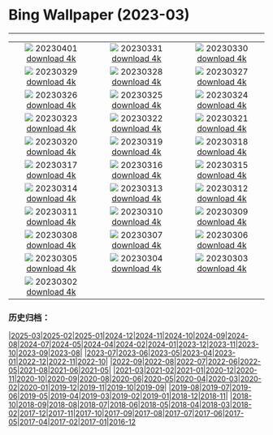 # Bing Wallpaper (2023-03)
**************
| | | |
| :----: | :----: | :----: |
| ![](https://www.bing.com/th?id=OHR.SteyrRiver_EN-CA3898889206_1920x1080.jpg) 20230401 [download 4k](https://www.bing.com/th?id=OHR.SteyrRiver_EN-CA3898889206_UHD.jpg) | ![](https://www.bing.com/th?id=OHR.PeacockFeathers_EN-CA3243126263_1920x1080.jpg) 20230331 [download 4k](https://www.bing.com/th?id=OHR.PeacockFeathers_EN-CA3243126263_UHD.jpg) | ![](https://www.bing.com/th?id=OHR.NuzzleManatee_EN-CA3173261936_1920x1080.jpg) 20230330 [download 4k](https://www.bing.com/th?id=OHR.NuzzleManatee_EN-CA3173261936_UHD.jpg) |
| ![](https://www.bing.com/th?id=OHR.MWDolomites_EN-CA3126876891_1920x1080.jpg) 20230329 [download 4k](https://www.bing.com/th?id=OHR.MWDolomites_EN-CA3126876891_UHD.jpg) | ![](https://www.bing.com/th?id=OHR.NYCClouds_EN-CA3081139270_1920x1080.jpg) 20230328 [download 4k](https://www.bing.com/th?id=OHR.NYCClouds_EN-CA3081139270_UHD.jpg) | ![](https://www.bing.com/th?id=OHR.WildAnza_EN-CA3039438362_1920x1080.jpg) 20230327 [download 4k](https://www.bing.com/th?id=OHR.WildAnza_EN-CA3039438362_UHD.jpg) |
| ![](https://www.bing.com/th?id=OHR.CecilBrewerStaircase_EN-CA2997625120_1920x1080.jpg) 20230326 [download 4k](https://www.bing.com/th?id=OHR.CecilBrewerStaircase_EN-CA2997625120_UHD.jpg) | ![](https://www.bing.com/th?id=OHR.WildGarlic_EN-CA2951879711_1920x1080.jpg) 20230325 [download 4k](https://www.bing.com/th?id=OHR.WildGarlic_EN-CA2951879711_UHD.jpg) | ![](https://www.bing.com/th?id=OHR.CloudsPatagonia_EN-CA8105235690_1920x1080.jpg) 20230324 [download 4k](https://www.bing.com/th?id=OHR.CloudsPatagonia_EN-CA8105235690_UHD.jpg) |
| ![](https://www.bing.com/th?id=OHR.LakePowellAerial_EN-CA7986053756_1920x1080.jpg) 20230323 [download 4k](https://www.bing.com/th?id=OHR.LakePowellAerial_EN-CA7986053756_UHD.jpg) | ![](https://www.bing.com/th?id=OHR.ColourDay_EN-CA7905441530_1920x1080.jpg) 20230322 [download 4k](https://www.bing.com/th?id=OHR.ColourDay_EN-CA7905441530_UHD.jpg) | ![](https://www.bing.com/th?id=OHR.PurpleCrocus_EN-CA7826423514_1920x1080.jpg) 20230321 [download 4k](https://www.bing.com/th?id=OHR.PurpleCrocus_EN-CA7826423514_UHD.jpg) |
| ![](https://www.bing.com/th?id=OHR.MilkyWayTwoJackLake_EN-CA7760484341_1920x1080.jpg) 20230320 [download 4k](https://www.bing.com/th?id=OHR.MilkyWayTwoJackLake_EN-CA7760484341_UHD.jpg) | ![](https://www.bing.com/th?id=OHR.MarsTars_EN-CA7697656077_1920x1080.jpg) 20230319 [download 4k](https://www.bing.com/th?id=OHR.MarsTars_EN-CA7697656077_UHD.jpg) | ![](https://www.bing.com/th?id=OHR.BallyvooneyCove_EN-CA7634341617_1920x1080.jpg) 20230318 [download 4k](https://www.bing.com/th?id=OHR.BallyvooneyCove_EN-CA7634341617_UHD.jpg) |
| ![](https://www.bing.com/th?id=OHR.ChengduPanda_EN-CA8801083640_1920x1080.jpg) 20230317 [download 4k](https://www.bing.com/th?id=OHR.ChengduPanda_EN-CA8801083640_UHD.jpg) | ![](https://www.bing.com/th?id=OHR.AgueroSpain_EN-CA7433351602_1920x1080.jpg) 20230316 [download 4k](https://www.bing.com/th?id=OHR.AgueroSpain_EN-CA7433351602_UHD.jpg) | ![](https://www.bing.com/th?id=OHR.CyprusMaze_EN-CA7338158168_1920x1080.jpg) 20230315 [download 4k](https://www.bing.com/th?id=OHR.CyprusMaze_EN-CA7338158168_UHD.jpg) |
| ![](https://www.bing.com/th?id=OHR.CommonwealthDay_EN-CA7270298645_1920x1080.jpg) 20230314 [download 4k](https://www.bing.com/th?id=OHR.CommonwealthDay_EN-CA7270298645_UHD.jpg) | ![](https://www.bing.com/th?id=OHR.TheaterRomania_EN-CA7224166640_1920x1080.jpg) 20230313 [download 4k](https://www.bing.com/th?id=OHR.TheaterRomania_EN-CA7224166640_UHD.jpg) | ![](https://www.bing.com/th?id=OHR.LongWharf_EN-CA8978689578_1920x1080.jpg) 20230312 [download 4k](https://www.bing.com/th?id=OHR.LongWharf_EN-CA8978689578_UHD.jpg) |
| ![](https://www.bing.com/th?id=OHR.EdaleValley_EN-CA7100838722_1920x1080.jpg) 20230311 [download 4k](https://www.bing.com/th?id=OHR.EdaleValley_EN-CA7100838722_UHD.jpg) | ![](https://www.bing.com/th?id=OHR.WaimeaRainbow_EN-CA8771216807_1920x1080.jpg) 20230310 [download 4k](https://www.bing.com/th?id=OHR.WaimeaRainbow_EN-CA8771216807_UHD.jpg) | ![](https://www.bing.com/th?id=OHR.IntlWomensDayChange_EN-CA8461151528_1920x1080.jpg) 20230309 [download 4k](https://www.bing.com/th?id=OHR.IntlWomensDayChange_EN-CA8461151528_UHD.jpg) |
| ![](https://www.bing.com/th?id=OHR.ValleyForge_EN-CA8209689981_1920x1080.jpg) 20230308 [download 4k](https://www.bing.com/th?id=OHR.ValleyForge_EN-CA8209689981_UHD.jpg) | ![](https://www.bing.com/th?id=OHR.IcelandHorses_EN-CA7850121224_1920x1080.jpg) 20230307 [download 4k](https://www.bing.com/th?id=OHR.IcelandHorses_EN-CA7850121224_UHD.jpg) | ![](https://www.bing.com/th?id=OHR.TokyoMoat_EN-CA5927780367_1920x1080.jpg) 20230306 [download 4k](https://www.bing.com/th?id=OHR.TokyoMoat_EN-CA5927780367_UHD.jpg) |
| ![](https://www.bing.com/th?id=OHR.PicoVolcano_EN-CA7378437603_1920x1080.jpg) 20230305 [download 4k](https://www.bing.com/th?id=OHR.PicoVolcano_EN-CA7378437603_UHD.jpg) | ![](https://www.bing.com/th?id=OHR.OrcaNorway_EN-CA7137099836_1920x1080.jpg) 20230304 [download 4k](https://www.bing.com/th?id=OHR.OrcaNorway_EN-CA7137099836_UHD.jpg) | ![](https://www.bing.com/th?id=OHR.NegratinSpain_EN-CA6867640933_1920x1080.jpg) 20230303 [download 4k](https://www.bing.com/th?id=OHR.NegratinSpain_EN-CA6867640933_UHD.jpg) |
| ![](https://www.bing.com/th?id=OHR.BridalVeilFalls_EN-CA6536590564_1920x1080.jpg) 20230302 [download 4k](https://www.bing.com/th?id=OHR.BridalVeilFalls_EN-CA6536590564_UHD.jpg) |  |  |

### 历史归档：

|[2025-03](bing/2025-03/2025-03.md)|[2025-02](bing/2025-02/2025-02.md)|[2025-01](bing/2025-01/2025-01.md)|[2024-12](bing/2024-12/2024-12.md)|[2024-11](bing/2024-11/2024-11.md)|[2024-10](bing/2024-10/2024-10.md)|[2024-09](bing/2024-09/2024-09.md)|[2024-08](bing/2024-08/2024-08.md)|[2024-07](bing/2024-07/2024-07.md)|[2024-05](bing/2024-05/2024-05.md)|[2024-04](bing/2024-04/2024-04.md)|[2024-02](bing/2024-02/2024-02.md)|[2024-01](bing/2024-01/2024-01.md)|[2023-12](bing/2023-12/2023-12.md)|[2023-11](bing/2023-11/2023-11.md)|[2023-10](bing/2023-10/2023-10.md)|[2023-09](bing/2023-09/2023-09.md)|[2023-08](bing/2023-08/2023-08.md)|
|[2023-07](bing/2023-07/2023-07.md)|[2023-06](bing/2023-06/2023-06.md)|[2023-05](bing/2023-05/2023-05.md)|[2023-04](bing/2023-04/2023-04.md)|[2023-01](bing/2023-01/2023-01.md)|[2022-12](bing/2022-12/2022-12.md)|[2022-11](bing/2022-11/2022-11.md)|[2022-10](bing/2022-10/2022-10.md)|
|[2022-09](bing/2022-09/2022-09.md)|[2022-08](bing/2022-08/2022-08.md)|[2022-07](bing/2022-07/2022-07.md)|[2022-06](bing/2022-06/2022-06.md)|[2022-05](bing/2022-05/2022-05.md)|[2021-08](bing/2021-08/2021-08.md)|[2021-06](bing/2021-06/2021-06.md)|[2021-05](bing/2021-05/2021-05.md)|
|[2021-03](bing/2021-03/2021-03.md)|[2021-02](bing/2021-02/2021-02.md)|[2021-01](bing/2021-01/2021-01.md)|[2020-12](bing/2020-12/2020-12.md)|[2020-11](bing/2020-11/2020-11.md)|[2020-10](bing/2020-10/2020-10.md)|[2020-09](bing/2020-09/2020-09.md)|[2020-08](bing/2020-08/2020-08.md)|[2020-06](bing/2020-06/2020-06.md)|[2020-05](bing/2020-05/2020-05.md)|[2020-04](bing/2020-04/2020-04.md)|[2020-03](bing/2020-03/2020-03.md)|[2020-02](bing/2020-02/2020-02.md)|[2020-01](bing/2020-01/2020-01.md)|[2019-12](bing/2019-12/2019-12.md)|[2019-11](bing/2019-11/2019-11.md)|[2019-10](bing/2019-10/2019-10.md)|[2019-09](bing/2019-09/2019-09.md)|
|[2019-08](bing/2019-08/2019-08.md)|[2019-07](bing/2019-07/2019-07.md)|[2019-06](bing/2019-06/2019-06.md)|[2019-05](bing/2019-05/2019-05.md)|[2019-04](bing/2019-04/2019-04.md)|[2019-03](bing/2019-03/2019-03.md)|[2019-02](bing/2019-02/2019-02.md)|[2019-01](bing/2019-01/2019-01.md)|[2018-12](bing/2018-12/2018-12.md)|[2018-11](bing/2018-11/2018-11.md)|
|[2018-10](bing/2018-10/2018-10.md)|[2018-09](bing/2018-09/2018-09.md)|[2018-08](bing/2018-08/2018-08.md)|[2018-07](bing/2018-07/2018-07.md)|[2018-06](bing/2018-06/2018-06.md)|[2018-05](bing/2018-05/2018-05.md)|[2018-04](bing/2018-04/2018-04.md)|[2018-03](bing/2018-03/2018-03.md)|[2018-02](bing/2018-02/2018-02.md)|[2017-12](bing/2017-12/2017-12.md)|[2017-11](bing/2017-11/2017-11.md)|[2017-10](bing/2017-10/2017-10.md)|[2017-09](bing/2017-09/2017-09.md)|[2017-08](bing/2017-08/2017-08.md)|[2017-07](bing/2017-07/2017-07.md)|[2017-06](bing/2017-06/2017-06.md)|[2017-05](bing/2017-05/2017-05.md)|[2017-04](bing/2017-04/2017-04.md)|[2017-02](bing/2017-02/2017-02.md)|[2017-01](bing/2017-01/2017-01.md)|[2016-12](bing/2016-12/2016-12.md)